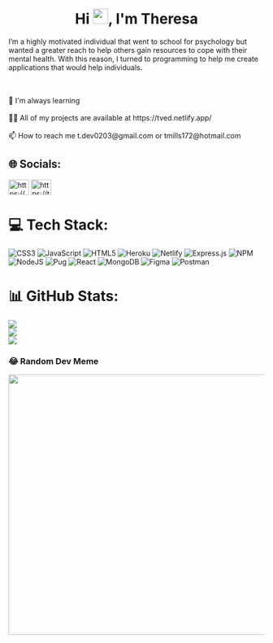 # <h1 align="center">Hi <img src="https://raw.githubusercontent.com/MartinHeinz/MartinHeinz/master/wave.gif" width="30px">, I'm Theresa</h1>
<p>I’m a highly motivated individual that went to school for psychology but wanted a greater reach to help others gain resources to cope with their mental health. With this reason, I turned to programming to help me create applications that would help individuals.</p>
<br><br>    🧠 I'm always learning<br><br>    👨‍💻 All of my projects are available at https://tved.netlify.app/<br><br>    📫 How to reach me t.dev0203@gmail.com or tmills172@hotmail.com<br>


## 🌐 Socials:
<a href="https://www.linkedin.com/in/theresa-mills-tm172" target="blank"><img align="center" src="https://raw.githubusercontent.com/rahuldkjain/github-profile-readme-generator/master/src/images/icons/Social/linked-in-alt.svg" alt="https://www.linkedin.com/in/theresa-mills-tm172/" height="30" width="40" /></a> <a href="https://twitter.com/tmills_172" target="blank"><img align="center" src="https://raw.githubusercontent.com/rahuldkjain/github-profile-readme-generator/master/src/images/icons/Social/twitter.svg" alt="https://twitter.com/tmills_172" height="30" width="40" /></a>

# 💻 Tech Stack:
![CSS3](https://img.shields.io/badge/css3-%231572B6.svg?style=for-the-badge&logo=css3&logoColor=white) ![JavaScript](https://img.shields.io/badge/javascript-%23323330.svg?style=for-the-badge&logo=javascript&logoColor=%23F7DF1E) ![HTML5](https://img.shields.io/badge/html5-%23E34F26.svg?style=for-the-badge&logo=html5&logoColor=white) ![Heroku](https://img.shields.io/badge/heroku-%23430098.svg?style=for-the-badge&logo=heroku&logoColor=white) ![Netlify](https://img.shields.io/badge/netlify-%23000000.svg?style=for-the-badge&logo=netlify&logoColor=#00C7B7) ![Express.js](https://img.shields.io/badge/express.js-%23404d59.svg?style=for-the-badge&logo=express&logoColor=%2361DAFB) ![NPM](https://img.shields.io/badge/NPM-%23000000.svg?style=for-the-badge&logo=npm&logoColor=white) ![NodeJS](https://img.shields.io/badge/node.js-6DA55F?style=for-the-badge&logo=node.js&logoColor=white) ![Pug](https://img.shields.io/badge/Pug-FFF?style=for-the-badge&logo=pug&logoColor=A86454) ![React](https://img.shields.io/badge/react-%2320232a.svg?style=for-the-badge&logo=react&logoColor=%2361DAFB) ![MongoDB](https://img.shields.io/badge/MongoDB-%234ea94b.svg?style=for-the-badge&logo=mongodb&logoColor=white) 	![Figma](https://img.shields.io/badge/figma-%23F24E1E.svg?style=for-the-badge&logo=figma&logoColor=white) ![Postman](https://img.shields.io/badge/Postman-FF6C37?style=for-the-badge&logo=postman&logoColor=white)
# 📊 GitHub Stats:
![](https://github-readme-stats.vercel.app/api?username=tmills0203&theme=react&hide_border=false&include_all_commits=true&count_private=true)<br/>
![](https://github-readme-streak-stats.herokuapp.com/?user=tmills0203&theme=react&hide_border=false)<br/>
![](https://github-readme-stats.vercel.app/api/top-langs/?username=tmills0203&theme=react&hide_border=false&include_all_commits=true&count_private=true&layout=compact)


### 😂 Random Dev Meme
<img src="https://random-memer.herokuapp.com/" width="512px"/>


